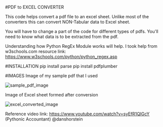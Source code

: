 
#PDF to EXCEL CONVERTER

This code helps convert a pdf file to an excel sheet.
Unlike most of the converters this can convert NON-Tabular data to Excel sheet.

You will have to change a part of the code for different types of pdfs. 
You'll need to know what data is to be extracted from the pdf.

Understanding how Python RegEx Module works will help.
I took help from w3schools.com
resource link: https://www.w3schools.com/python/python_regex.asp

#INSTALLATION 
pip install parse 
pip install pdfplumber


#IMAGES
Image of my sample pdf that I used

![sample_pdf_image](https://user-images.githubusercontent.com/68302187/146412556-8024b243-7452-45a2-b2f0-1a4485bccb45.png)


Image of Excel sheet formed after conversion


![excel_converted_image](https://user-images.githubusercontent.com/68302187/146412574-5a2e2413-1289-4fe3-bdd8-faf64dd5b89f.png)


Reference video link: https://www.youtube.com/watch?v=syEfR1QIGcY (Pythonic Accountant)
@danshorstein
